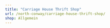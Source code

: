 ```yaml
---
title: "Carriage House Thrift Shop"
url: /north-conway/carriage-house-thrift-shop/
shop: Allgemein
---
```

